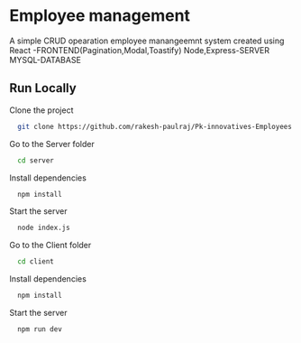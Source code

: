 
# Employee management 

A simple CRUD opearation employee manangeemnt system created using 
React -FRONTEND(Pagination,Modal,Toastify)
Node,Express-SERVER
MYSQL-DATABASE




## Run Locally

Clone the project

```bash
  git clone https://github.com/rakesh-paulraj/Pk-innovatives-Employees.git
```

Go to the Server folder

```bash
  cd server
```

Install dependencies

```bash
  npm install
```

Start the server

```bash
  node index.js
```
Go to the Client folder
```bash
  cd client 
```
Install dependencies

```bash
  npm install
```
Start the server

```bash
  npm run dev
```


